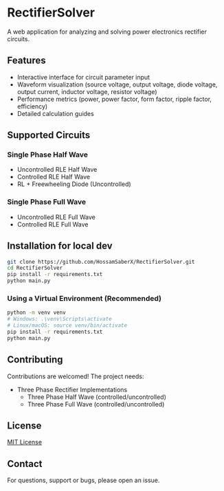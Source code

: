 # RectifierSolver

A web application for analyzing and solving power electronics rectifier circuits.

## Features

- Interactive interface for circuit parameter input
- Waveform visualization (source voltage, output voltage, diode voltage, output current, inductor voltage, resistor voltage)
- Performance metrics (power, power factor, form factor, ripple factor, efficiency)
- Detailed calculation guides

## Supported Circuits

### Single Phase Half Wave
- Uncontrolled RLE Half Wave
- Controlled RLE Half Wave
- RL + Freewheeling Diode (Uncontrolled)

### Single Phase Full Wave
- Uncontrolled RLE Full Wave
- Controlled RLE Full Wave

## Installation for local dev

```bash
git clone https://github.com/HossamSaberX/RectifierSolver.git
cd RectifierSolver
pip install -r requirements.txt
python main.py
```

### Using a Virtual Environment (Recommended)

```bash
python -m venv venv
# Windows: .\venv\Scripts\activate
# Linux/macOS: source venv/bin/activate
pip install -r requirements.txt
python main.py
```

## Contributing

Contributions are welcomed! The project needs:

- Three Phase Rectifier Implementations
  - Three Phase Half Wave (controlled/uncontrolled)
  - Three Phase Full Wave (controlled/uncontrolled)

## License

[MIT License](LICENSE)

## Contact

For questions, support or bugs, please open an issue.
